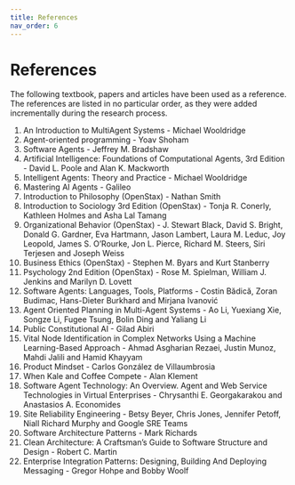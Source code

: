 ```yaml
---
title: References
nav_order: 6
---
```


# References
The following textbook, papers and articles have been used as a reference. The references are listed in no particular order, as they were added incrementally during the research process.

1. An Introduction to MultiAgent Systems - Michael Wooldridge
2. Agent-oriented programming - Yoav Shoham
3. Software Agents - Jeffrey M. Bradshaw
4. Artificial Intelligence: Foundations of Computational Agents, 3rd Edition - David L. Poole and Alan K. Mackworth
5. Intelligent Agents: Theory and Practice - Michael Wooldridge
6. Mastering AI Agents - Galileo
7. Introduction to Philosophy (OpenStax) - Nathan Smith 
8. Introduction to Sociology 3rd Edition (OpenStax) - Tonja R. Conerly, Kathleen Holmes and Asha Lal Tamang 
9. Organizational Behavior (OpenStax) - J. Stewart Black, David S. Bright, Donald G. Gardner, Eva Hartmann, Jason Lambert, Laura M. Leduc, Joy Leopold, James S. O’Rourke, Jon L. Pierce, Richard M. Steers, Siri Terjesen and Joseph Weiss
10. Business Ethics (OpenStax) - Stephen M. Byars and Kurt Stanberry
11. Psychology 2nd Edition (OpenStax) - Rose M. Spielman, William J. Jenkins and Marilyn D. Lovett
12. Software Agents: Languages, Tools, Platforms - Costin Bădică, Zoran Budimac, Hans-Dieter Burkhard and Mirjana Ivanović
13. Agent Oriented Planning in Multi-Agent Systems - Ao Li, Yuexiang Xie, Songze Li, Fugee Tsung, Bolin Ding and 
Yaliang Li
14. Public Constitutional AI - Gilad Abiri
15. Vital Node Identification in Complex Networks Using a Machine Learning-Based Approach - Ahmad Asgharian Rezaei, Justin Munoz, Mahdi Jalili and Hamid Khayyam
16. Product Mindset - Carlos González de Villaumbrosia
17. When Kale and Coffee Compete - Alan Klement
18. Software Agent Technology: An Overview. Agent and Web Service Technologies in Virtual Enterprises - Chrysanthi Ε. Georgakarakou and Anastasios A. Economides
19. Site Reliability Engineering - Betsy Beyer, Chris Jones, Jennifer Petoff, Niall Richard Murphy and Google SRE Teams
20. Software Architecture Patterns - Mark Richards
21. Clean Architecture: A Craftsman’s Guide to Software Structure and Design - Robert C. Martin
22. Enterprise Integration Patterns: Designing, Building And Deploying Messaging - Gregor Hohpe and Bobby Woolf
